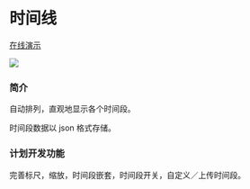 <h1>时间线</h1>

<a href="http://www.gonnavis.com/timeline" target="_blank">在线演示</a>

<img src="http://gonnavis.com/timeline/preview.png">

<h3>简介</h3>
<p>自动排列，直观地显示各个时间段。</p>
<p>时间段数据以 json 格式存储。</p>

<h3>计划开发功能</h3>
<p>完善标尺，缩放，时间段嵌套，时间段开关，自定义／上传时间段。</p>
